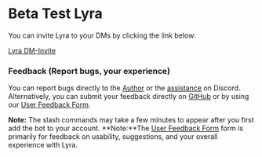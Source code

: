 # Beta Test Lyra

You can invite Lyra to your DMs by clicking the link below:

[Lyra DM-Invite](https://discord.com/oauth2/authorize?client_id=1385335501912932536&permissions=139586824256&integration_type=1&scope=bot+applications.commands)

### Feedback (Report bugs, your experience)

You can report bugs directly to the [Author]() or the [assistance]() on Discord. Alternatively, you can submit your feedback directly on [GitHub]() or by using our [User Feedback Form]().


**Note:** The slash commands may take a few minutes to appear after you first add the bot to your account.
**Note:**The [User Feedback Form]() form is primarily for feedback on usability, suggestions, and your overall experience with Lyra.
